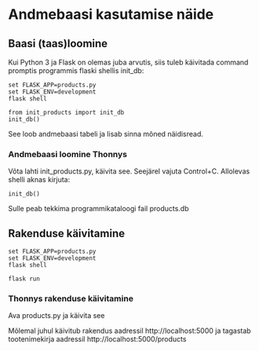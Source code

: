 # Andmebaasi kasutamise näide

## Baasi (taas)loomine

Kui Python 3 ja Flask on olemas juba arvutis, siis tuleb käivitada command promptis programmis flaski shellis init_db:

```
set FLASK_APP=products.py
set FLASK_ENV=development
flask shell

from init_products import init_db
init_db()
```

See loob andmebaasi tabeli ja lisab sinna mõned näidisread.

### Andmebaasi loomine Thonnys

Võta lahti init_products.py, käivita see. Seejärel vajuta Control+C.
Allolevas shelli aknas kirjuta:

```
init_db()
```

Sulle peab tekkima programmikataloogi fail products.db

## Rakenduse käivitamine

```
set FLASK_APP=products.py
set FLASK_ENV=development
flask shell

flask run
```

### Thonnys rakenduse käivitamine

Ava products.py ja käivita see

Mõlemal juhul käivitub rakendus aadressil http://localhost:5000
ja tagastab tootenimekirja aadressil http://localhost:5000/products


